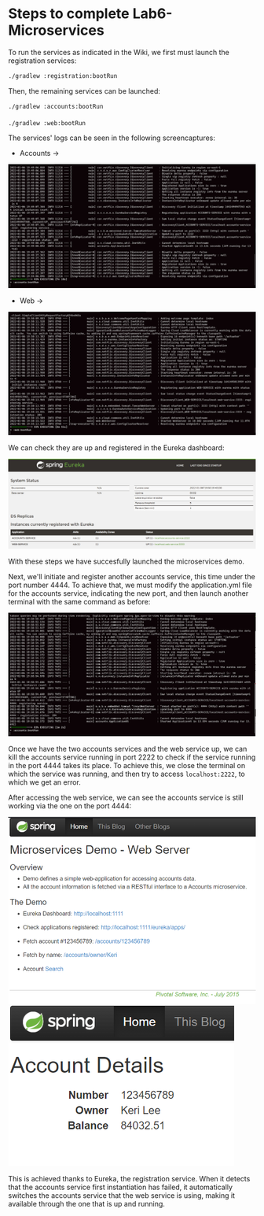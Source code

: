 # Steps to complete Lab6-Microservices

To run the services as indicated in the Wiki, we first must launch the registration services:

```bash
./gradlew :registration:bootRun
```

Then, the remaining services can be launched:

```bash
./gradlew :accounts:bootRun

./gradlew :web:bootRun
```

The services' logs can be seen in the following screencaptures:

* Accounts ->

![accounts-logs](screenshots/accounts-logs.png)

* Web ->

![web-logs](screenshots/web-logs.png)

We can check they are up and registered in the Eureka dashboard:

![eureka-initial](screenshots/eureka-initial.png)

With these steps we have succesfully launched the microservices demo.

Next, we'll initiate and register another accounts service, this time under the port number 4444.
To achieve that, we must modify the application.yml file for the accounts service, indicating the new port, and then launch another terminal with the same command as before:

![accounts-4444-logs](screenshots/accounts-4444-logs.png)

Once we have the two accounts services and the web service up, we can kill the accounts service running in port 2222 to check if the service running in the port 4444 takes its place.
To achieve this, we close the terminal on which the service was running, and then try to access `localhost:2222`, to which we get an error.

After accessing the web service, we can see the accounts service is still working via the one on the port 4444:

![accounts-up-1](screenshots/accounts-up-1.png) ![accounts-up-2](screenshots/accounts-up-2.png)

This is achieved thanks to Eureka, the registration service. When it detects that the accounts service first instantiation has failed, it automatically switches the accounts service that the web service is using, making it available through the one that is up and running.
